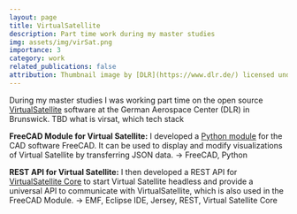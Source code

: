 ```yaml
---
layout: page
title: VirtualSatellite
description: Part time work during my master studies
img: assets/img/virSat.png
importance: 3
category: work
related_publications: false
attribution: Thumbnail image by [DLR](https://www.dlr.de/) licensed under [CC BY-NC-ND 3.0](https://creativecommons.org/licenses/by-nc-nd/3.0/de/)
---
```


During my master studies I was working part time on the open source [VirtualSatellite](https://github.com/virtualsatellite) software at the German Aerospace Center (DLR) in Brunswick.
TBD what is virsat, which tech stack

**FreeCAD Module for Virtual Satellite:** 
I developed a [Python module](https://github.com/virtualsatellite/VirtualSatellite4-FreeCAD-mod) for the CAD software FreeCAD. It can be used to display and modify visualizations of Virtual Satellite by transferring JSON data. -> FreeCAD, Python

**REST API for Virtual Satellite:** I then developed a REST API for [VirtualSatellite Core](https://github.com/virtualsatellite/VirtualSatellite4-Core) to start Virtual Satellite headless and provide a universal API to communicate with VirtualSatellite, which is also used in the FreeCAD Module. -> EMF, Eclipse IDE, Jersey, REST, Virtual Satellite Core